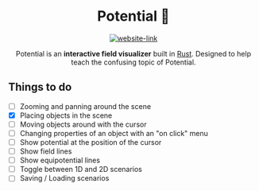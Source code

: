 <div align="center">

# Potential 🌠 

[![website-link][website-badge]][website-link]

Potential is an **interactive field visualizer** built in [Rust][rust-homepage]. Designed to help teach the confusing topic of Potential.

</div>

## Things to do

- [ ] Zooming and panning around the scene
- [x] Placing objects in the scene
- [ ] Moving objects around with the cursor
- [ ] Changing properties of an object with an "on click" menu
- [ ] Show potential at the position of the cursor
- [ ] Show field lines
- [ ] Show equipotential lines
- [ ] Toggle between 1D and 2D scenarios
- [ ] Saving / Loading scenarios

[rust-homepage]: https://www.rust-lang.org/
[website-link]: https://joe-loach.github.io/potential/
[website-badge]: https://img.shields.io/website?down_color=lightgrey&down_message=offline&up_color=green&up_message=online&url=https%3A%2F%2Fjoe-loach.github.io%2Fpotential%2F